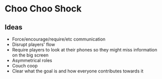 # Choo Choo Shock


## Ideas
* Force/encourage/require/etc communication
* Disrupt players' flow
* Require players to look at their phones so they might miss information on the big screen
* Asymmetrical roles
* Couch coop
* Clear what the goal is and how everyone contributes towards it
